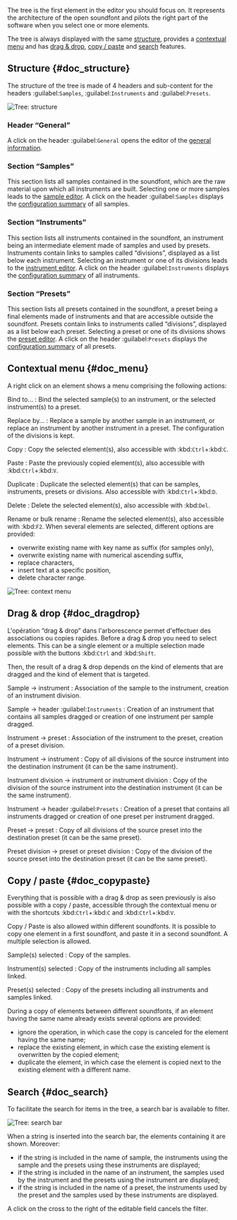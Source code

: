 The tree is the first element in the editor you should focus on.
It represents the architecture of the open soundfont and pilots the right part of the software when you select one or more elements.

The tree is always displayed with the same [structure](#doc_structure), provides a [contextual menu](#doc_menu) and has [drag & drop](#doc_dragdrop), [copy / paste](#doc_copypaste) and [search](#doc_search) features.


## Structure {#doc_structure}


The structure of the tree is made of 4 headers and sub-content for the headers :guilabel:`Samples`, :guilabel:`Instruments` and :guilabel:`Presets`.


![Tree: structure](images/tree_1.png "Tree: structure")


### Header “General”


A click on the header :guilabel:`General` opens the editor of the [general information](manual/soundfont-editor/editing-pages/editing-of-the-general-information.md).


### Section “Samples”


This section lists all samples contained in the soundfont, which are the raw material upon which all instruments are built.
Selecting one or more samples leads to the [sample editor](manual/soundfont-editor/editing-pages/sample-editor.md).
A click on the header :guilabel:`Samples` displays the [configuration summary](manual/soundfont-editor/configuration-summaries.md#doc_sample) of all samples.


### Section “Instruments”


This section lists all instruments contained in the soundfont, an instrument being an intermediate element made of samples and used by presets.
Instruments contain links to samples called “divisions”, displayed as a list below each instrument.
Selecting an instrument or one of its divisions leads to the [instrument editor](manual/soundfont-editor/editing-pages/instrument-editor.md).
A click on the header :guilabel:`Instruments` displays the [configuration summary](manual/soundfont-editor/configuration-summaries.md#doc_instrument) of all instruments.


### Section “Presets”


This section lists all presets contained in the soundfont, a preset being a final elements made of instruments and that are accessible outside the soundfont.
Presets contain links to instruments called “divisions”, displayed as a list below each preset.
Selecting a preset or one of its divisions shows the [preset editor](manual/soundfont-editor/editing-pages/preset-editor.md).
A click on the header :guilabel:`Presets` displays the [configuration summary](manual/soundfont-editor/configuration-summaries.md#doc_preset) of all presets.


## Contextual menu {#doc_menu}


A right click on an element shows a menu comprising the following actions:

Bind to…
: Bind the selected sample(s) to an instrument, or the selected instrument(s) to a preset.

Replace by…
: Replace a sample by another sample in an instrument, or replace an instrument by another instrument in a preset.
  The configuration of the divisions is kept.

Copy
: Copy the selected element(s), also accessible with :kbd:`Ctrl`+:kbd:`C`.

Paste
: Paste the previously copied element(s), also accessible with :kbd:`Ctrl`+:kbd:`V`.

Duplicate
: Duplicate the selected element(s) that can be samples, instruments, presets or divisions.
  Also accessible with :kbd:`Ctrl`+:kbd:`D`.

Delete
: Delete the selected element(s), also accessible with :kbd:`Del`.

Rename or bulk rename
: Rename the selected element(s), also accessible with :kbd:`F2`.
  When several elements are selected, different options are provided:
  * overwrite existing name with key name as suffix (for samples only),
  * overwrite existing name with numerical ascending suffix,
  * replace characters,
  * insert text at a specific position,
  * delete character range.


![Tree: context menu](images/tree_2.png "Tree: context menu")


## Drag & drop {#doc_dragdrop}


L'opération “drag & drop” dans l'arborescence permet d'effectuer des associations ou copies rapides.
Before a drag & drop you need to select elements.
This can be a single element or a multiple selection made possible with the buttons :kbd:`Ctrl` and :kbd:`Shift`.

Then, the result of a drag & drop depends on the kind of elements that are dragged and the kind of element that is targeted.

Sample → instrument
: Association of the sample to the instrument, creation of an instrument division.

Sample → header :guilabel:`Instruments`
: Creation of an instrument that contains all samples dragged or creation of one instrument per sample dragged.

Instrument → preset
: Association of the instrument to the preset, creation of a preset division.

Instrument → instrument
: Copy of all divisions of the source instrument into the destination instrument (it can be the same instrument).

Instrument division → instrument or instrument division
: Copy of the division of the source instrument into the destination instrument (it can be the same instrument).

Instrument → header :guilabel:`Presets`
: Creation of a preset that contains all instruments dragged or creation of one preset per instrument dragged.

Preset → preset
: Copy of all divisions of the source preset into the destination preset (it can be the same preset).

Preset division → preset or preset division
: Copy of the division of the source preset into the destination preset (it can be the same preset).


## Copy / paste {#doc_copypaste}


Everything that is possible with a drag & drop as seen previously is also possible with a copy / paste, accessible through the contextual menu or with the shortcuts :kbd:`Ctrl`+:kbd:`C` and :kbd:`Ctrl`+:kbd:`V`.

Copy / Paste is also allowed within different soundfonts.
It is possible to copy one element in a first soundfont, and paste it in a second soundfont.
A multiple selection is allowed.

Sample(s) selected
: Copy of the samples.

Instrument(s) selected
: Copy of the instruments including all samples linked.

Preset(s) selected
: Copy of the presets including all instruments and samples linked.

During a copy of elements between different soundfonts, if an element having the same name already exists several options are provided:

* ignore the operation, in which case the copy is canceled for the element having the same name;
* replace the existing element, in which case the existing element is overwritten by the copied element;
* duplicate the element, in which case the element is copied next to the existing element with a different name.


## Search {#doc_search}


To facilitate the search for items in the tree, a search bar is available to filter.


![Tree: search bar](images/tree_3.png "Tree: search bar")


When a string is inserted into the search bar, the elements containing it are shown.
Moreover:

* if the string is included in the name of sample, the instruments using the sample and the presets using these instruments are displayed;
* if the string is included in the name of an instrument, the samples used by the instrument and the presets using the instrument are displayed;
* if the string is included in the name of a preset, the instruments used by the preset and the samples used by these instruments are displayed.

A click on the cross to the right of the editable field cancels the filter.